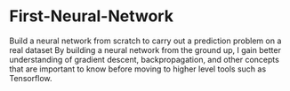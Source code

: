 # First-Neural-Network

Build a neural network from scratch to carry out a prediction problem on a real dataset
By building a neural network from the ground up, I gain better understanding of gradient descent, backpropagation, and other concepts that are important to know before moving to higher level tools such as Tensorflow. 



